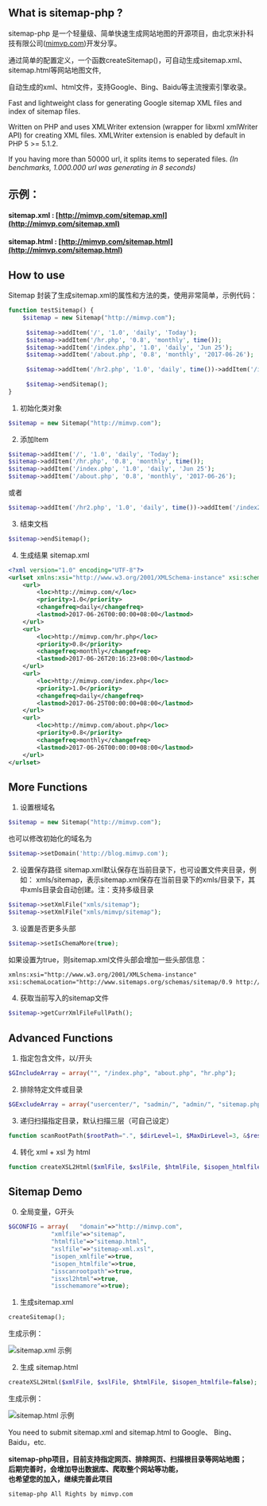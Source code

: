 
What is sitemap-php ?
----------

sitemap-php 是一个轻量级、简单快速生成网站地图的开源项目，由北京米扑科技有限公司([mimvp.com](http://mimvp.com))开发分享。

通过简单的配置定义，一个函数createSitemap()，可自动生成sitemap.xml、sitemap.html等网站地图文件,

自动生成的xml、html文件，支持Google、Bing、Baidu等主流搜索引擎收录。

Fast and lightweight class for generating Google sitemap XML files and index of sitemap files. 

Written on PHP and uses XMLWriter extension (wrapper for libxml xmlWriter API) for creating XML files. 
XMLWriter extension is enabled by default in PHP 5 >= 5.1.2. 

If you having more than 50000 url, it splits items to seperated files. _(In benchmarks, 1.000.000 url was generating in 8 seconds)_


## 示例：

#### sitemap.xml : [http://mimvp.com/sitemap.xml](http://mimvp.com/sitemap.xml)

#### sitemap.html : [http://mimvp.com/sitemap.html](http://mimvp.com/sitemap.html)



How to use
----------

Sitemap 封装了生成sitemap.xml的属性和方法的类，使用非常简单，示例代码：

```php
function testSitemap() {
	$sitemap = new Sitemap("http://mimvp.com");
	
	 $sitemap->addItem('/', '1.0', 'daily', 'Today');
	 $sitemap->addItem('/hr.php', '0.8', 'monthly', time());
	 $sitemap->addItem('/index.php', '1.0', 'daily', 'Jun 25');
	 $sitemap->addItem('/about.php', '0.8', 'monthly', '2017-06-26');
	 
	 $sitemap->addItem('/hr2.php', '1.0', 'daily', time())->addItem('/index2.php', '1.0', 'daily', 'Today')->addItem('/about2.php', '0.8', 'monthly', 'Jun 25');
	 
	 $sitemap->endSitemap();
}
```

1. 初始化类对象

```php
$sitemap = new Sitemap("http://mimvp.com");
```

2. 添加Item

```php
$sitemap->addItem('/', '1.0', 'daily', 'Today');
$sitemap->addItem('/hr.php', '0.8', 'monthly', time());
$sitemap->addItem('/index.php', '1.0', 'daily', 'Jun 25');
$sitemap->addItem('/about.php', '0.8', 'monthly', '2017-06-26');
```

或者

```php
$sitemap->addItem('/hr2.php', '1.0', 'daily', time())->addItem('/index2.php', '1.0', 'daily', 'Today')->addItem('/about2.php', '0.8', 'monthly', 'Jun 25');
```

3. 结束文档

```php
$sitemap->endSitemap();
```
	
4. 生成结果 sitemap.xml

```xml
<?xml version="1.0" encoding="UTF-8"?>
<urlset xmlns:xsi="http://www.w3.org/2001/XMLSchema-instance" xsi:schemaLocation="http://www.sitemaps.org/schemas/sitemap/0.9 http://www.sitemaps.org/schemas/sitemap/0.9/sitemap.xsd" xmlns="http://www.sitemaps.org/schemas/sitemap/0.9">
	<url>
		<loc>http://mimvp.com/</loc>
		<priority>1.0</priority>
		<changefreq>daily</changefreq>
		<lastmod>2017-06-26T00:00:00+08:00</lastmod>
	</url>
	<url>
		<loc>http://mimvp.com/hr.php</loc>
		<priority>0.8</priority>
		<changefreq>monthly</changefreq>
		<lastmod>2017-06-26T20:16:23+08:00</lastmod>
	</url>
	<url>
		<loc>http://mimvp.com/index.php</loc>
		<priority>1.0</priority>
		<changefreq>daily</changefreq>
		<lastmod>2017-06-25T00:00:00+08:00</lastmod>
	</url>
	<url>
		<loc>http://mimvp.com/about.php</loc>
		<priority>0.8</priority>
		<changefreq>monthly</changefreq>
		<lastmod>2017-06-26T00:00:00+08:00</lastmod>
	</url>
</urlset>
```


More Functions
----------

1. 设置根域名

```php
$sitemap = new Sitemap("http://mimvp.com");
```

也可以修改初始化的域名为

```php
$sitemap->setDomain('http://blog.mimvp.com');
```	
	
2. 设置保存路径
sitemap.xml默认保存在当前目录下，也可设置文件夹目录，例如： xmls/sitemap，表示sitemap.xml保存在当前目录下的xmls/目录下，其中xmls目录会自动创建。注：支持多级目录

```php
$sitemap->setXmlFile("xmls/sitemap");
$sitemap->setXmlFile("xmls/mimvp/sitemap");
```
	
3. 设置是否更多头部

```php
$sitemap->setIsChemaMore(true);
```

如果设置为true，则sitemap.xml文件头部会增加一些头部信息：

```xml
xmlns:xsi="http://www.w3.org/2001/XMLSchema-instance" 	
xsi:schemaLocation="http://www.sitemaps.org/schemas/sitemap/0.9 http://www.sitemaps.org/schemas/sitemap/0.9/sitemap.xsd" 
```
	
4. 获取当前写入的sitemap文件

```php
$sitemap->getCurrXmlFileFullPath();
```
	

Advanced Functions
----------

1. 指定包含文件，以/开头

```php
$GIncludeArray = array("", "/index.php", "about.php", "hr.php");
```

2. 排除特定文件或目录

```php
$GExcludeArray = array("usercenter/", "sadmin/", "admin/", "sitemap.php");
```

3. 递归扫描指定目录，默认扫描三层（可自己设定）

```php
function scanRootPath($rootPath=".", $dirLevel=1, $MaxDirLevel=3, &$resArray=array())
```

4. 转化 xml + xsl 为 html 

```php
function createXSL2Html($xmlFile, $xslFile, $htmlFile, $isopen_htmlfile=false) 
```


Sitemap Demo
----------

0. 全局变量，G开头

```php
$GCONFIG = array(	"domain"=>"http://mimvp.com",
			"xmlfile"=>"sitemap",
			"htmlfile"=>"sitemap.html",
			"xslfile"=>"sitemap-xml.xsl",
			"isopen_xmlfile"=>true,
			"isopen_htmlfile"=>true,
			"isscanrootpath"=>true,
			"isxsl2html"=>true,
			"isschemamore"=>true);
```

1. 生成sitemap.xml

```php		
createSitemap();
```

生成示例：

![sitemap.xml 示例](https://github.com/mimvp/sitemap-php/blob/master/mimvp-sitemap-xml.png)




2. 生成 sitemap.html

```php
createXSL2Html($xmlFile, $xslFile, $htmlFile, $isopen_htmlfile=false);
```

生成示例：

![sitemap.html 示例](https://github.com/mimvp/sitemap-php/blob/master/mimvp-sitemap-html.png)
	
	
You need to submit sitemap.xml and sitemap.html to Google、 Bing、 Baidu，etc.


**sitemap-php项目，目前支持指定网页、排除网页、扫描根目录等网站地图；<br>
后期完善时，会增加导出数据库、爬取整个网站等功能，<br>
也希望您的加入，继续完善此项目**

	sitemap-php All Rights by mimvp.com


